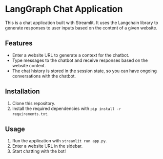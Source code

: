 # LangGraph Chat Application

This is a chat application built with Streamlit. It uses the Langchain library to generate responses to user inputs based on the content of a given website.

## Features

- Enter a website URL to generate a context for the chatbot.
- Type messages to the chatbot and receive responses based on the website content.
- The chat history is stored in the session state, so you can have ongoing conversations with the chatbot.

## Installation

1. Clone this repository.
2. Install the required dependencies with `pip install -r requirements.txt`.

## Usage

1. Run the application with `streamlit run app.py`.
2. Enter a website URL in the sidebar.
3. Start chatting with the bot!
